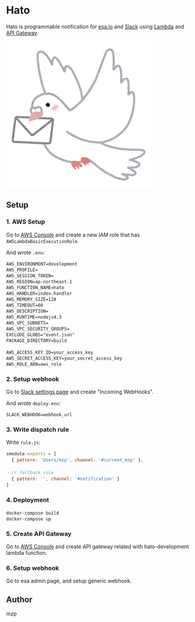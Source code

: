 # Hato
Hato is programmable notification for [esa.io](https://esa.io) and [Slack](http://slack.com) using [Lambda](https://aws.amazon.com/lambda/) and [API Gateway](https://aws.amazon.com/api-gateway/).

![](https://raw.githubusercontent.com/mzp/hato/master/hato.png)

## Setup
### 1. AWS Setup
Go to [AWS Console](https://console.aws.amazon.com) and create a new IAM role that has `AWSLambdaBasicExecutionRole`.

And wrote `.env`:

```
AWS_ENVIRONMENT=development
AWS_PROFILE=
AWS_SESSION_TOKEN=
AWS_REGION=ap-northeast-1
AWS_FUNCTION_NAME=hato
AWS_HANDLER=index.handler
AWS_MEMORY_SIZE=128
AWS_TIMEOUT=60
AWS_DESCRIPTION=
AWS_RUNTIME=nodejs4.3
AWS_VPC_SUBNETS=
AWS_VPC_SECURITY_GROUPS=
EXCLUDE_GLOBS="event.json"
PACKAGE_DIRECTORY=build

AWS_ACCESS_KEY_ID=your_access_key
AWS_SECRET_ACCESS_KEY=your_secret_access_key
AWS_ROLE_ARN=aws_role
```

### 2. Setup webhook
Go to [Slack settings page](https://standfirm.slack.com/apps) and create "Incoming WebHooks".

And wrote `deploy.env`:

```
SLACK_WEBHOOK=webhook_url
```

### 3. Write dispatch rule
Write `rule.js`:

```js
smodule.exports = [
  { pattern: 'Users/mzp', channel: '#current_mzp' },

  // fallback rule
  { pattern: '', channel: '#notification' }
]
```

### 4. Deployment

```
docker-compose build
docker-compose up
```

### 5. Create API Gateway
Go to [AWS Console](https://console.aws.amazon.com) and create API gateway related with hato-development lambda function.

### 6. Setup webhook
Go to esa admin page, and setup generic webhook.

## Author
mzp
